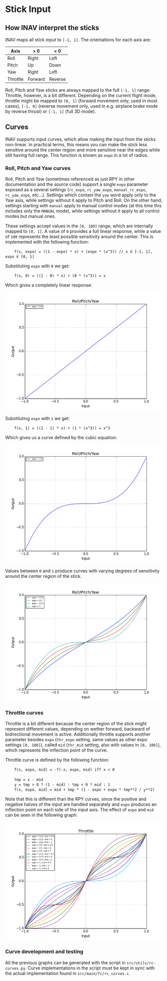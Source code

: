 # Stick Input

## How INAV interpret the sticks

INAV maps all stick input to `[-1, 1]`. The orientations for each axis are:

| Axis     | \> 0    | \< 0    |
|----------|---------|---------|
| Roll     | Right   | Left    |
| Pitch    | Up      | Down    |
| Yaw      | Right   | Left    |
| Throttle | Forward | Reverse |

Roll, Pitch and Yaw sticks are always mapped to the full `[-1, 1]` range. Throttle,
however, is a bit different. Depending on the current flight mode, throttle might be
mapped to `[0, 1]` (forward movement only, used in most cases), `[-1, 0]` (reverse
movement only, used in e.g. airplane brake mode by reverse thrust) or `[-1, 1]` (full 3D
mode).

## Curves

INAV supports input curves, which allow making the input from the sticks non-linear.
In practical terms, this means you can make the stick less sensitive around the center
region and more sensitive near the edges while still having full range. This function is
known as `expo` in a lot of radios.

### Roll, Pitch and Yaw curves

Roll, Pitch and Yaw (sometimes referenced as just RPY in other documentation and the
source code) support a single `expo` parameter exposed as a several settings (`rc_expo`,
`rc_yaw_expo`, `manual_rc_expo`, `rc_yaw_expo`, etc...). Settings which contain the `yaw`
word apply only to the Yaw axis, while settings without it apply to Pitch and Roll. On
the other hand, settings starting with `manual` apply to manual control modes (at this
time this includes only the `MANUAL` mode), while settings without it apply to all
control modes but manual ones.

These settings accept values in the `[0, 100]` range, which are internally mapped to
`[0, 1]`. A value of `0` provides a full linear response, while a value of `100`
represents the least possible sensitivity around the center. This is implemented with the
following function:

```
    f(x, expo) = ((1 - expo) * x) + (expo * (x^3)) // x ∈ [-1, 1], expo ∈ [0, 1]
```

Substituting `expo` with `0` we get:

```
    f(x, 0) = ((1 - 0) * x) + (0 * (x^3)) = x
```

Which gives a completely linear response:

![RPY with expo = 0](assets/images/rpy_curve_expo_0.png)

Substituting `expo` with `1` we get:

```
    f(x, 1) = ((1 - 1) * x) + (1 * (x^3)) = x^3
```

Which gives us a curve defined by the cubic equation:

![RPY with expo = 1](assets/images/rpy_curve_expo_1.png)

Values between `0` and `1` produce curves with varying degrees of sensitivity around
the center region of the stick.

![RPY with expo](assets/images/rpy_curves.png)


### Throttle curves

Throttle is a bit different because the center region of the stick might represent
different values, depending on wether forward, backward of bidirectional movement is
active. Additionally throttle supports another parameter besides `expo` (`thr_expo`
setting, same values as other expo settings `[0, 100]`), called `mid` (`thr_mid` setting,
also with values in `[0, 100]`), which represents the inflection point of the curve.

Throttle curve is defined by the following function:

```
    f(x, expo, mid) = -f(-x, expo, mid) iff x < 0

    tmp = x - mid
    y = tmp > 0 ? (1 - mid) : tmp < 0 ? mid : 1
    f(x, expo, mid) = mid + tmp * (1 - expo + expo * tmp**2 / y**2)
```

Note that this is different than the RPY curves, since the positive and negative halves
of the input are handled separately and `expo` produces an inflection point on each side
of the input axis. The effect of `expo` and `mid` can be seen in the following graph:

![THR with expo and mid](assets/images/thr_curves.png)


### Curve development and testing

All the previous graphs can be generated with the script in `src/utils/rc-curves.py`.
Curve implementations in the script must be kept in sync with the actual implementation
found in `src/main/fc/rc_curves.c`.
